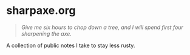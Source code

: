 # sharpaxe.org
>_Give me six hours to chop down a tree, and I will spend first four sharpening the axe._


A collection of public notes I take to stay less rusty.

